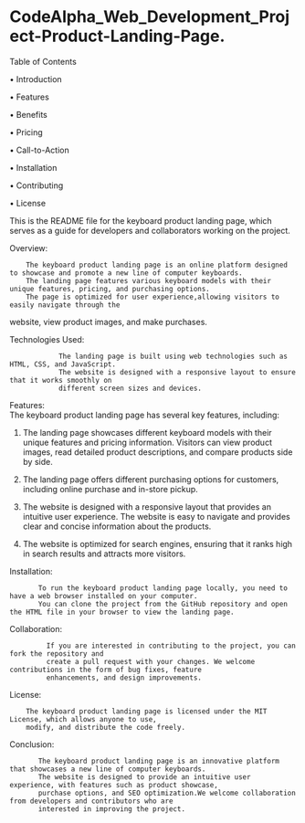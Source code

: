 # CodeAlpha_Web_Development_Project-Product-Landing-Page.

Table of Contents

•	Introduction

•	Features

•	Benefits

•	Pricing

•	Call-to-Action

•	Installation

•	Contributing

•	License

This is the README file for the keyboard product landing page, which serves as a guide for developers and collaborators working on the project.

Overview: 

        The keyboard product landing page is an online platform designed to showcase and promote a new line of computer keyboards.
        The landing page features various keyboard models with their unique features, pricing, and purchasing options. 
        The page is optimized for user experience,allowing visitors to easily navigate through the 
website, view product images, and make purchases.

Technologies Used: 

                The landing page is built using web technologies such as HTML, CSS, and JavaScript.
                The website is designed with a responsive layout to ensure that it works smoothly on 
                different screen sizes and devices.
Features:  
         The keyboard product landing page has several key features, including:
         
1. The landing page showcases different keyboard models with their unique features and pricing information.
Visitors can view product images, read detailed product descriptions, and compare products side by side.

2. The landing page offers different purchasing options for customers, including online purchase and in-store pickup.
3. The website is designed with a responsive layout that provides an intuitive user experience. The website is easy to navigate and provides clear
and concise information about the products.

4. The website is optimized for search engines, ensuring that it ranks high in search results and attracts more visitors.

Installation:

           To run the keyboard product landing page locally, you need to have a web browser installed on your computer.
           You can clone the project from the GitHub repository and open the HTML file in your browser to view the landing page.
           
Collaboration:

             If you are interested in contributing to the project, you can fork the repository and 
             create a pull request with your changes. We welcome contributions in the form of bug fixes, feature
             enhancements, and design improvements.
             
License:


        The keyboard product landing page is licensed under the MIT License, which allows anyone to use,
        modify, and distribute the code freely.
        
Conclusion:

           The keyboard product landing page is an innovative platform that showcases a new line of computer keyboards.
           The website is designed to provide an intuitive user experience, with features such as product showcase,
           purchase options, and SEO optimization.We welcome collaboration from developers and contributors who are
           interested in improving the project.
